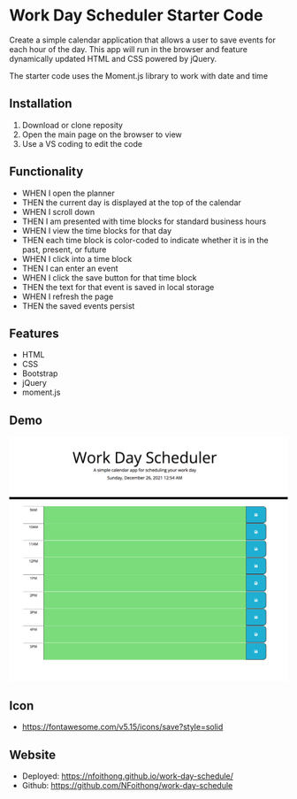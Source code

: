 # Work Day Scheduler Starter Code
Create a simple calendar application that allows a user to save events for each hour of the day. This app will run in the browser and feature dynamically updated HTML and CSS powered by jQuery.

The starter code uses the Moment.js library to work with date and time

## Installation
1. Download or clone reposity
2. Open the main page on the browser to view
3. Use a VS coding to edit the code

## Functionality
* WHEN I open the planner
* THEN the current day is displayed at the top of the calendar
* WHEN I scroll down
* THEN I am presented with time blocks for standard business hours
* WHEN I view the time blocks for that day
* THEN each time block is color-coded to indicate whether it is in the past, present, or future
* WHEN I click into a time block
* THEN I can enter an event
* WHEN I click the save button for that time block
* THEN the text for that event is saved in local storage
* WHEN I refresh the page
* THEN the saved events persist

## Features
* HTML
* CSS
* Bootstrap
* jQuery
* moment.js

## Demo
![Demo](./assets/work-day-demo.png)

## Icon
* https://fontawesome.com/v5.15/icons/save?style=solid

## Website
* Deployed: https://nfoithong.github.io/work-day-schedule/
* Github: https://github.com/NFoithong/work-day-schedule
